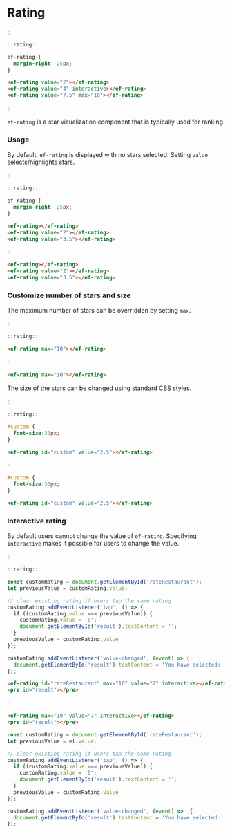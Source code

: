 <!--
type: page
title: Rating
location: ./elements/rating
layout: default
-->

# Rating
::
```javascript
::rating::
```
```css
ef-rating {
  margin-right: 25px;
}
```
```html
<ef-rating value="2"></ef-rating>
<ef-rating value="4" interactive></ef-rating>
<ef-rating value="7.5" max="10"></ef-rating>
```
::

`ef-rating` is a star visualization component that is typically used for ranking.

### Usage
By default, `ef-rating` is displayed with no stars selected. Setting `value` selects/highlights stars.

::
```javascript
::rating::
```
```css
ef-rating {
  margin-right: 25px;
}
```
```html
<ef-rating></ef-rating>
<ef-rating value="2"></ef-rating>
<ef-rating value="3.5"></ef-rating>
```
::

```html
<ef-rating></ef-rating>
<ef-rating value="2"></ef-rating>
<ef-rating value="3.5"></ef-rating>
```

### Customize number of stars and size
The maximum number of stars can be overridden by setting `max`.

::
```javascript
::rating::
```
```html
<ef-rating max="10"></ef-rating>
```
::

```html
<ef-rating max="10"></ef-rating>
```

The size of the stars can be changed using standard CSS styles.

::
```javascript
::rating::
```
```css
#custom {
  font-size:30px;
}
```
```html
<ef-rating id="custom" value="2.5"></ef-rating>
```
::

```css
#custom {
  font-size:30px;
}
```
```html
<ef-rating id="custom" value="2.5"></ef-rating>
```

### Interactive rating
By default users cannot change the value of `ef-rating`. Specifying `interactive` makes it possible for users to change the value.

::
```javascript
::rating::

const customRating = document.getElementById('rateRestaurant');
let previousValue = customRating.value;

// clear existing rating if users tap the same rating
customRating.addEventListener('tap', () => {
  if ((customRating.value === previousValue)) {
    customRating.value = '0';
    document.getElementById('result').textContent = '';
  }
  previousValue = customRating.value
});

customRating.addEventListener('value-changed', (event) => {
  document.getElementById('result').textContent = 'You have selected: ' + event.detail.value;
});
```
```html
<ef-rating id="rateRestaurant" max="10" value="7" interactive></ef-rating>
<pre id="result"></pre>
```
::

```html
<ef-rating max="10" value="7" interactive></ef-rating>
<pre id="result"></pre>
```
```javascript
const customRating = document.getElementById('rateRestaurant');
let previousValue = el.value;

// clear existing rating if users tap the same rating
customRating.addEventListener('tap', () => {
  if ((customRating.value === previousValue)) {
    customRating.value = '0';
    document.getElementById('result').textContent = '';
  }
  previousValue = customRating.value
});

customRating.addEventListener('value-changed', (event) =>  {
  document.getElementById('result').textContent = 'You have selected: ' + event.detail.value;
});
```

